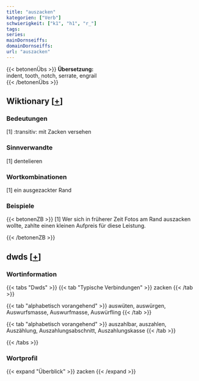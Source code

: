 ```yaml
---
title: "auszacken"
kategorien: ["Verb"]
schwierigkeit: ["k1", "h1", "r_"]
tags:
series:
mainDornseiffs:
domainDornseiffs:
url: "auszacken"
---
```


{{< betonenÜbs >}}
**Übersetzung:**  
indent, tooth, notch, serrate, engrail  
{{< /betonenÜbs >}}

## Wiktionary [[+](https://de.wiktionary.org/wiki/auszacken)]

### Bedeutungen
[1] :transitiv: mit Zacken versehen  

### Sinnverwandte
[1] dentelieren  

### Wortkombinationen
[1] ein ausgezackter Rand  

### Beispiele
{{< betonenZB >}}
[1] Wer sich in früherer Zeit Fotos am Rand auszacken wollte, zahlte einen kleinen Aufpreis für diese Leistung.  

{{< /betonenZB >}}


## dwds [[+](https://www.dwds.de/wb/auszacken)]

### Wortinformation
{{< tabs "Dwds" >}}
{{< tab "Typische Verbindungen" >}}
zacken
{{< /tab >}}

{{< tab "alphabetisch vorangehend" >}}
auswüten, auswürgen, Auswurfsmasse, Auswurfmasse, Auswürfling
{{< /tab >}}

{{< tab "alphabetisch vorangehend" >}}
auszahlbar, auszahlen, Auszählung, Auszahlungsabschnitt, Auszahlungskasse
{{< /tab >}}

{{< /tabs >}}

### Wortprofil
{{< expand "Überblick" >}} zacken {{< /expand >}}

